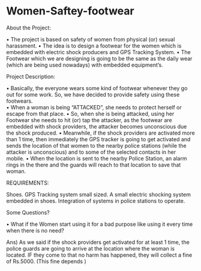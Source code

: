 # Women-Saftey-footwear
About the Project:

•	The project is based on safety of women from physical (or) sexual harassment. 
•	The idea is to design a footwear for the women which is embedded with electric shock producers and GPS Tracking System.
•	The Footwear which we are designing is going to be the same as the daily wear (which are being used nowadays) with embedded equipment’s.

Project Description:

•	Basically, the everyone wears some kind of footwear whenever they go out for some work. So, we have decided to provide safety using these footwears.  
•	When a woman is being “ATTACKED”, she needs to protect herself or escape from that place.
•	So, when she is being attacked, using her Footwear she needs to hit (or) tap the attacker, as the footwear are embedded with shock providers, the attacker becomes unconscious due the shock produced.
•	Meanwhile, if the shock providers are activated more than 1 time, then immediately the GPS tracker is going to get activated and sends the location of that women to the nearby police stations (while the attacker is unconscious) and to some of the selected contacts in her mobile.
•	When the location is sent to the nearby Police Station, an alarm rings in the there and the guards will reach to that location to save that woman.

REQUIREMENTS:

Shoes.
GPS Tracking system small sized.
A small electric shocking system embedded in shoes.
Integration of systems in police stations to operate.

Some Questions?

•	What if the Women start using it for a bad purpose like using it every time when there is no need?

Ans) As we said if the shock providers get activated for at least 1 time, the police guards are going to arrive at the location where the woman is located.
IF they come to that no harm has happened, they will  collect a fine of Rs.5000. (This fine depends )
